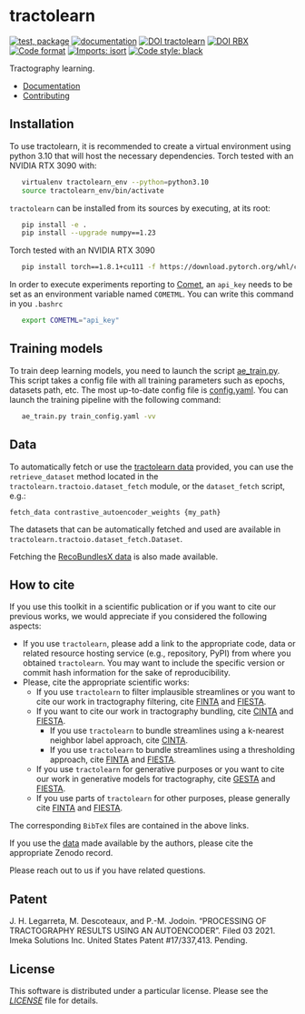 # tractolearn

[![test, package](https://github.com/scil-vital/tractolearn/actions/workflows/test_package.yml/badge.svg?branch=main)](https://github.com/scil-vital/tractolearn/actions/workflows/test_package.yml?query=branch%3Amain)
[![documentation](https://readthedocs.org/projects/tractolearn/badge/?version=latest)](https://tractolearn.readthedocs.io/en/latest/?badge=latest)
[![DOI tractolearn](https://zenodo.org/badge/DOI/10.5281/zenodo.7562790.svg)](https://doi.org/10.5281/zenodo.7562790)
[![DOI RBX](https://zenodo.org/badge/DOI/10.5281/zenodo.7562635.svg)](https://doi.org/10.5281/zenodo.7562635)
[![Code format](https://github.com/scil-vital/tractolearn/actions/workflows/check_format.yml/badge.svg?branch=main)](https://github.com/scil-vital/tractolearn/actions/workflows/check_format.yml?query=branch%3Amain)
[![Imports: isort](https://img.shields.io/badge/%20imports-isort-%231674b1?style=flat&labelColor=ef8336)](https://pycqa.github.io/isort/)
[![Code style: black](https://img.shields.io/badge/code%20style-black-000000.svg)](https://github.com/psf/black)

Tractography learning.

- [Documentation](https://tractolearn.readthedocs.io/en/latest/)
- [Contributing](.github/CONTRIBUTING.rst)


## Installation

To use tractolearn, it is recommended to create a virtual environment using
python 3.10 that will host the necessary dependencies. Torch tested with an
NVIDIA RTX 3090 with:

```sh
   virtualenv tractolearn_env --python=python3.10
   source tractolearn_env/bin/activate
```

`tractolearn` can be installed from its sources by executing, at its root:

```sh
   pip install -e .
   pip install --upgrade numpy==1.23
```

Torch tested with an NVIDIA RTX 3090
```sh
   pip install torch==1.8.1+cu111 -f https://download.pytorch.org/whl/cu111/torch_stable.html
```

In order to execute experiments reporting
to [Comet](https://www.comet.ml/site/), an `api_key` needs to be set as an
environment variable named `COMETML`. You can write this command in
you `.bashrc`

```sh
   export COMETML="api_key"
```

## Training models

To train deep learning models, you need to launch the
script [ae_train.py](scripts/ae_train.py). This script takes a config file with
all training parameters such as epochs, datasets path, etc. The most up-to-date
config file is [config.yaml](configs/train_config.yaml). You can launch the
training pipeline with the following command:

```sh
   ae_train.py train_config.yaml -vv
```

## Data

To automatically fetch or use the [tractolearn data](https://zenodo.org/record/7562790)
provided, you can use the `retrieve_dataset` method located in the
`tractolearn.tractoio.dataset_fetch` module, or the `dataset_fetch` script,
e.g.:
```shell
fetch_data contrastive_autoencoder_weights {my_path}
```

The datasets that can be automatically fetched and used are available in
`tractolearn.tractoio.dataset_fetch.Dataset`.

Fetching the [RecoBundlesX data](https://zenodo.org/record/7562635) is also
made available.

## How to cite

If you use this toolkit in a scientific publication or if you want to cite
our previous works, we would appreciate if you considered the following aspects:
- If you use `tractolearn`, please add a link to the appropriate code, data or
  related resource hosting service (e.g., repository, PyPI) from where you
  obtained `tractolearn`. You may want to include the specific version or commit
  hash information for the sake of reproducibility.
- Please, cite the appropriate scientific works:
  - If you use `tractolearn` to filter implausible streamlines or you want to
    cite our work in tractography filtering, cite [FINTA] and [FIESTA].
  - If you want to cite our work in tractography bundling, cite [CINTA] and
    [FIESTA].
    - If you use `tractolearn` to bundle streamlines using a k-nearest neighbor
      label approach, cite [CINTA].
    - If you use `tractolearn` to bundle streamlines using a thresholding
      approach, cite [FINTA] and [FIESTA].
  - If you use `tractolearn` for generative purposes or you want to cite our
    work in generative models for tractography, cite [GESTA] and [FIESTA].
  - If you use parts of `tractolearn` for other purposes, please generally cite
    [FINTA] and [FIESTA].

The corresponding `BibTeX` files are contained in the above links.

If you use the [data](https://zenodo.org/record/7562790) made available by the
authors, please cite the appropriate Zenodo record.

Please reach out to us if you have related questions.

## Patent

J. H. Legarreta, M. Descoteaux, and P.-M. Jodoin. “PROCESSING OF TRACTOGRAPHY
RESULTS USING AN AUTOENCODER”. Filed 03 2021. Imeka Solutions Inc. United States
Patent #17/337,413. Pending.

## License

This software is distributed under a particular license. Please see the
[*LICENSE*](LICENSE) file for details.


[FINTA]: ./doc/bibtex/Legarreta21_-_MIA_-_FINTA.bib "Filtering in tractography using autoencoders (FINTA)"
[CINTA]: ./doc/bibtex/Legarreta22_-_MICCAI-CDMRI_-_CINTA.bib "Clustering in Tractography Using Autoencoders (CINTA)"
[GESTA]: ./doc/bibtex/Legarreta23_-_MIA_-_GESTA.bib "Generative Sampling in Bundle Tractography using Autoencoders (GESTA)"
[FIESTA]: ./doc/bibtex/Dumais23_-_Neuroimage_-_FIESTA.bib "FIESTA: Autoencoders for accurate fiber segmentation in tractography"
